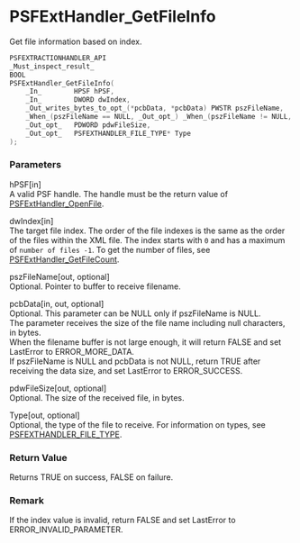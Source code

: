# PSFExtHandler_GetFileInfo
Get file information based on index.
````c
PSFEXTRACTIONHANDLER_API
_Must_inspect_result_
BOOL
PSFExtHandler_GetFileInfo(
    _In_        HPSF hPSF,
    _In_        DWORD dwIndex,
    _Out_writes_bytes_to_opt_(*pcbData, *pcbData) PWSTR pszFileName,
    _When_(pszFileName == NULL, _Out_opt_) _When_(pszFileName != NULL, _Inout_opt_) PDWORD pcbData,
    _Out_opt_   PDWORD pdwFileSize,
    _Out_opt_   PSFEXTHANDLER_FILE_TYPE* Type
);
````
### Parameters
hPSF\[in\]  
A valid PSF handle. The handle must be the return value of [PSFExtHandler_OpenFile](PSFExtHandler_OpenFile_en.md).

dwIndex\[in\]  
The target file index. The order of the file indexes is the same as the order of the files within the XML file. The index starts with `0` and has a maximum of `number of files -1`. To get the number of files, see [PSFExtHandler_GetFileCount](PSFExtHandler_GetFileCount_en.md).

pszFileName\[out, optional\]  
Optional. Pointer to buffer to receive filename.

pcbData\[in, out, optional\]  
Optional. This parameter can be NULL only if pszFileName is NULL.  
The parameter receives the size of the file name including null characters, in bytes.  
When the filename buffer is not large enough, it will return FALSE and set LastError to ERROR_MORE_DATA.  
If pszFileName is NULL and pcbData is not NULL, return TRUE after receiving the data size, and set LastError to ERROR_SUCCESS.

pdwFileSize\[out, optional\]  
Optional. The size of the received file, in bytes.

Type\[out, optional\]  
Optional, the type of the file to receive. For information on types, see [PSFEXTHANDLER_FILE_TYPE](PSFEXTHANDLER_FILE_TYPE_en.md).  
### Return Value
Returns TRUE on success, FALSE on failure.
### Remark
If the index value is invalid, return FALSE and set LastError to ERROR_INVALID_PARAMETER.
